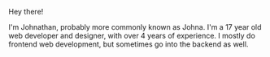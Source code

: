 Hey there!

I'm Johnathan, probably more commonly known as Johna.
I'm a 17 year old web developer and designer, with over 4 years of experience.
I mostly do frontend web development, but sometimes go into the backend as well.
